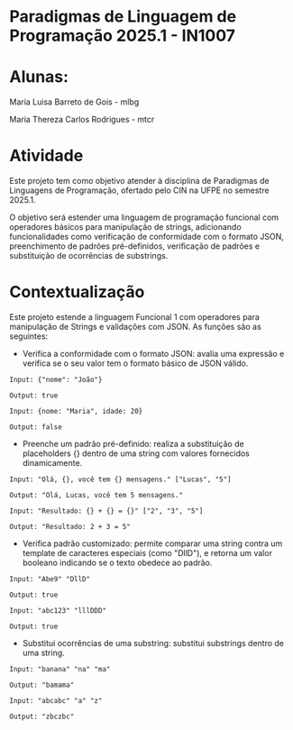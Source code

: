 # Paradigmas de Linguagem de Programação 2025.1 - IN1007
# Alunas:

Maria Luisa Barreto de Gois - mlbg

Maria Thereza Carlos Rodrigues - mtcr

# Atividade

Este projeto tem como objetivo atender à disciplina de Paradigmas de Linguagens de Programação, ofertado pelo CIN na UFPE no semestre 2025.1.

O objetivo será estender uma linguagem de programação funcional com operadores básicos para manipulação de strings, adicionando funcionalidades como verificação de conformidade com o formato JSON, preenchimento de padrões pré-definidos, verificação de padrões e substituição de ocorrências de substrings.

# Contextualização
Este projeto estende a linguagem Funcional 1 com operadores para manipulação de Strings e validações com JSON. As funções são as seguintes:


- Verifica a conformidade com o formato JSON: avalia uma expressão e verifica se o seu valor tem o formato básico de JSON válido.

```
Input: {"nome": "João"}

Output: true

Input: {nome: "Maria", idade: 20}

Output: false
```

- Preenche um padrão pré-definido: realiza a substituição de placeholders {} dentro de uma string com valores fornecidos dinamicamente.

```
Input: "Olá, {}, você tem {} mensagens." ["Lucas", "5"]

Output: "Olá, Lucas, você tem 5 mensagens."
  
Input: "Resultado: {} + {} = {}" ["2", "3", "5"]

Output: "Resultado: 2 + 3 = 5"
```

- Verifica padrão customizado: permite comparar uma string contra um template de caracteres especiais (como "DllD"), e retorna um valor booleano indicando se o texto obedece ao padrão.

```
Input: "Abe9" "DllD"

Output: true

Input: "abc123" "lllDDD"

Output: true
```

- Substitui ocorrências de uma substring: substitui substrings dentro de uma string.

```
Input: "banana" "na" "ma"

Output: "bamama"

Input: "abcabc" "a" "z"

Output: "zbczbc"
```
